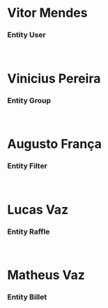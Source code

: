 <h1>Vitor Mendes</h1><h3>Entity User</h3> <br>
<h1>Vinicius Pereira</h1><h3>Entity Group</h3> <br>
<h1>Augusto França</h1><h3>Entity Filter</h3> <br>
<h1>Lucas Vaz</h1><h3>Entity Raffle</h3> <br>
<h1>Matheus Vaz</h1><h3>Entity Billet</h3> <br>
